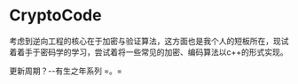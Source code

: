 # CryptoCode
考虑到逆向工程的核心在于加密与验证算法，这方面也是我个人的短板所在，现试着着手于密码学的学习，尝试着将一些常见的加密、编码算法以c++的形式实现。


更新周期？--有生之年系列 =。=

